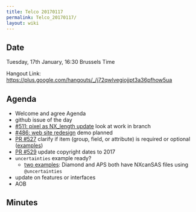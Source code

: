 ```yaml
---
title: Telco 20170117
permalink: Telco_20170117/
layout: wiki
---
```


Date
----

Tuesday, 17th January, 16:30 Brussels Time

Hangout Link:
<https://plus.google.com/hangouts/_/j72qwlvegiojjpt3a36pfhow5ua>

Agenda
------

-   Welcome and agree Agenda
-   github issue of the day
-   [\#511: pixel as NX\_length
    update](https://github.com/nexusformat/definitions/issues/511) look
    at work in branch
-   [\#486: web site
    redesign](https://github.com/nexusformat/definitions/issues/486)
    demo planned
-   [PR \#527](https://github.com/nexusformat/definitions/pull/527)
    clarify if item (group, field, or attribute) is required or optional
    ([examples](https://github.com/nexusformat/NIAC/issues/21#issuecomment-271126282))
-   [PR
    \#529](https://github.com/nexusformat/definitions/pull/529/commits)
    update copyright dates to 2017
-   `uncertainties` example ready?
    -   [two
        examples](https://github.com/nexusformat/NIAC/issues/21#issuecomment-271126894):
        Diamond and APS both have NXcanSAS files using `@uncertainties`
-   update on features or interfaces
-   AOB

Minutes
-------
